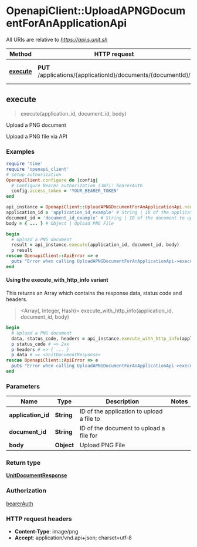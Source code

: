 # OpenapiClient::UploadAPNGDocumentForAnApplicationApi

All URIs are relative to *https://api.s.unit.sh*

| Method | HTTP request | Description |
| ------ | ------------ | ----------- |
| [**execute**](UploadAPNGDocumentForAnApplicationApi.md#execute) | **PUT** /applications/{applicationId}/documents/{documentId}/ | Upload a PNG document |


## execute

> <UnitDocumentResponse> execute(application_id, document_id, body)

Upload a PNG document

Upload a PNG file via API 

### Examples

```ruby
require 'time'
require 'openapi_client'
# setup authorization
OpenapiClient.configure do |config|
  # Configure Bearer authorization (JWT): bearerAuth
  config.access_token = 'YOUR_BEARER_TOKEN'
end

api_instance = OpenapiClient::UploadAPNGDocumentForAnApplicationApi.new
application_id = 'application_id_example' # String | ID of the application to upload a file to
document_id = 'document_id_example' # String | ID of the document to upload a file for
body = { ... } # Object | Upload PNG File

begin
  # Upload a PNG document
  result = api_instance.execute(application_id, document_id, body)
  p result
rescue OpenapiClient::ApiError => e
  puts "Error when calling UploadAPNGDocumentForAnApplicationApi->execute: #{e}"
end
```

#### Using the execute_with_http_info variant

This returns an Array which contains the response data, status code and headers.

> <Array(<UnitDocumentResponse>, Integer, Hash)> execute_with_http_info(application_id, document_id, body)

```ruby
begin
  # Upload a PNG document
  data, status_code, headers = api_instance.execute_with_http_info(application_id, document_id, body)
  p status_code # => 2xx
  p headers # => { ... }
  p data # => <UnitDocumentResponse>
rescue OpenapiClient::ApiError => e
  puts "Error when calling UploadAPNGDocumentForAnApplicationApi->execute_with_http_info: #{e}"
end
```

### Parameters

| Name | Type | Description | Notes |
| ---- | ---- | ----------- | ----- |
| **application_id** | **String** | ID of the application to upload a file to |  |
| **document_id** | **String** | ID of the document to upload a file for |  |
| **body** | **Object** | Upload PNG File |  |

### Return type

[**UnitDocumentResponse**](UnitDocumentResponse.md)

### Authorization

[bearerAuth](../README.md#bearerAuth)

### HTTP request headers

- **Content-Type**: image/png
- **Accept**: application/vnd.api+json; charset=utf-8

